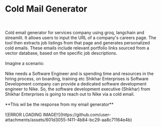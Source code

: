 # Cold Mail Generator
<br/>
<br/>
Cold email generator for services company using groq, langchain and streamlit. It allows users to input the URL of a company's careers page. The tool then extracts job listings from that page and generates 
personalized cold emails. These emails include relevant portfolio links sourced from a vector database, based on the specific job descriptions.
<br/>
<br/>
Imagine a scenario:
<br/>
<br/>
Nike needs a  Software Engineer and is spending time and resources in the hiring process, on boarding, training etc
Shikhar Enterprises is Software Development company can provide a dedicated software development engineer to Nike. So, the software development executive (Shikhar) from Shikhar Enterprises is going to reach out to Nike via a cold email.
<br/>
<br/>
**This wil be the response from my email generator**
<br/>
<br/>
![ERROR LOADING IMAGE!!](https://github.com/user-attachments/assets/601d3055-f411-4b84-bc29-aa8c71164e4b)

